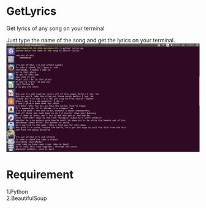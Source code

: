 # GetLyrics
Get lyrics of any song on your terminal

Just type the name of the song and get the lyrics on your terminal.  
![](https://github.com/NikhilDhyani/GetLyrics/blob/master/screenshot/Screenshot%20from%202017-02-03%2018-04-06.png)

# Requirement
1.Python  
2.BeautifulSoup  

